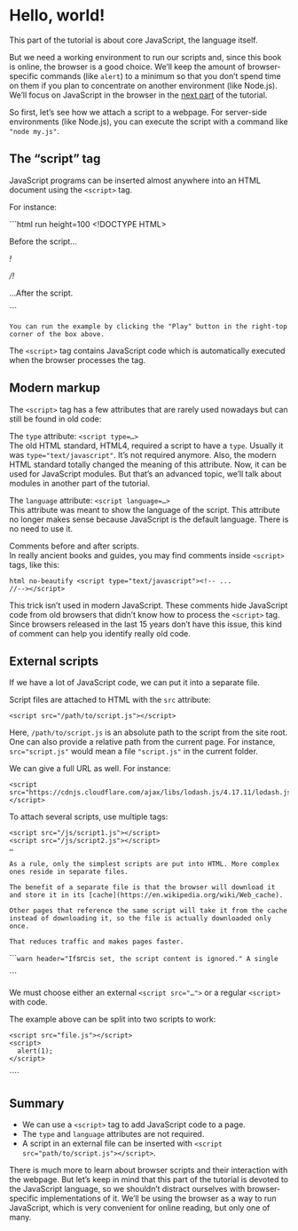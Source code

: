 Hello, world!
=============

This part of the tutorial is about core JavaScript, the language itself.

But we need a working environment to run our scripts and, since this book is online, the browser is a good choice. We’ll keep the amount of browser-specific commands (like `alert`) to a minimum so that you don’t spend time on them if you plan to concentrate on another environment (like Node.js). We’ll focus on JavaScript in the browser in the [next part](/ui) of the tutorial.

So first, let’s see how we attach a script to a webpage. For server-side environments (like Node.js), you can execute the script with a command like `"node my.js"`.

The “script” tag
----------------

JavaScript programs can be inserted almost anywhere into an HTML document using the `<script>` tag.

For instance:

\`\`\`html run height=100 &lt;!DOCTYPE HTML&gt;

Before the script…

*!*

*/!*

…After the script.

\`\`\`

    You can run the example by clicking the "Play" button in the right-top corner of the box above.

The `<script>` tag contains JavaScript code which is automatically executed when the browser processes the tag.

Modern markup
-------------

The `<script>` tag has a few attributes that are rarely used nowadays but can still be found in old code:

 The `type` attribute: `<script type=…>`   
The old HTML standard, HTML4, required a script to have a `type`. Usually it was `type="text/javascript"`. It’s not required anymore. Also, the modern HTML standard totally changed the meaning of this attribute. Now, it can be used for JavaScript modules. But that’s an advanced topic, we’ll talk about modules in another part of the tutorial.

 The `language` attribute: `<script language=…>`   
This attribute was meant to show the language of the script. This attribute no longer makes sense because JavaScript is the default language. There is no need to use it.

Comments before and after scripts.  
In really ancient books and guides, you may find comments inside `<script>` tags, like this:

`html no-beautify <script type="text/javascript"><!-- ...             //--></script>`

This trick isn’t used in modern JavaScript. These comments hide JavaScript code from old browsers that didn’t know how to process the `<script>` tag. Since browsers released in the last 15 years don’t have this issue, this kind of comment can help you identify really old code.

External scripts
----------------

If we have a lot of JavaScript code, we can put it into a separate file.

Script files are attached to HTML with the `src` attribute:

    <script src="/path/to/script.js"></script>

Here, `/path/to/script.js` is an absolute path to the script from the site root. One can also provide a relative path from the current page. For instance, `src="script.js"` would mean a file `"script.js"` in the current folder.

We can give a full URL as well. For instance:

    <script src="https://cdnjs.cloudflare.com/ajax/libs/lodash.js/4.17.11/lodash.js"></script>

To attach several scripts, use multiple tags:

    <script src="/js/script1.js"></script>
    <script src="/js/script2.js"></script>
    …

    As a rule, only the simplest scripts are put into HTML. More complex ones reside in separate files.

    The benefit of a separate file is that the browser will download it and store it in its [cache](https://en.wikipedia.org/wiki/Web_cache).

    Other pages that reference the same script will take it from the cache instead of downloading it, so the file is actually downloaded only once.

    That reduces traffic and makes pages faster.

\`\`\``warn header="If`src`is set, the script content is ignored." A single`

\`\`\`

We must choose either an external `<script src="…">` or a regular `<script>` with code.

The example above can be split into two scripts to work:

    <script src="file.js"></script>
    <script>
      alert(1);
    </script>

\`\`\`\`

Summary
-------

-   We can use a `<script>` tag to add JavaScript code to a page.
-   The `type` and `language` attributes are not required.
-   A script in an external file can be inserted with `<script src="path/to/script.js"></script>`.

There is much more to learn about browser scripts and their interaction with the webpage. But let’s keep in mind that this part of the tutorial is devoted to the JavaScript language, so we shouldn’t distract ourselves with browser-specific implementations of it. We’ll be using the browser as a way to run JavaScript, which is very convenient for online reading, but only one of many.

